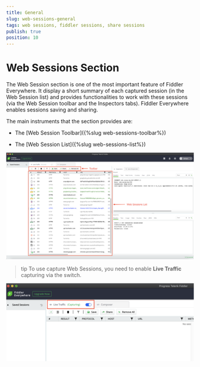 ```yaml
---
title: General
slug: web-sessions-general
tags: web sessions, fiddler sessions, share sessions
publish: true
position: 10
---
```


# Web Sessions Section

The Web Session section is one of the most important feature of Fiddler Everywhere. It display a short summary of each captured session (in the Web Session list) and provides functionalities to work with these sessions (via the Web Session toolbar and the Inspectors tabs). Fiddler Everywhere enables sessions saving and sharing.

The main instruments that the section provides are:

- The [Web Session Toolbar]({%slug web-sessions-toolbar%})

- The [Web Session List]({%slug web-sessions-list%})

![Web Sessions toolbar and list](../../../images/livetraffic/websessions/websessions-toolbar-list-full.png)

>tip To use capture Web Sessions, you need to enable __Live Traffic__ capturing via the switch.

![Enabling Live Traffic](../../../images/livetraffic/websessions/websessions-live-traffic-capturing.png)
